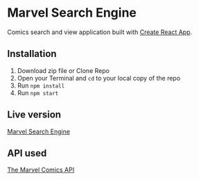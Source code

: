# Marvel Search Engine

Comics search and view application built with [Create React App](https://github.com/facebook/create-react-app).

## Installation

1. Download zip file or Clone Repo
2. Open your Terminal and `cd` to your local copy of the repo
3. Run `npm install`
4. Run `npm start`

## Live version

[Marvel Search Engine](https://marvel-search-engine-react.netlify.app/)

## API used

[The Marvel Comics API](https://developer.marvel.com/)

